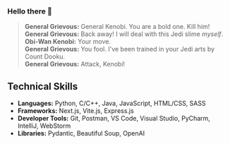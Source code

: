 ### Hello there 👋

> **General Grievous:** General Kenobi. You are a bold one.  Kill him!
> <br>
> **General Grievous:**  Back away! I will deal with this Jedi slime *myself*.
> <br>
> **Obi-Wan Kenobi:** Your move.
> <br>
> **General Grievous:** You fool. I've been trained in your Jedi arts by Count Dooku.
> <br>
> **General Grievous:** Attack, Kenobi!

## Technical Skills
- **Languages:** Python, C/C++, Java, JavaScript, HTML/CSS, SASS
- **Frameworks:** Next.js, Vite.js, Express.js
- **Developer Tools:** Git, Postman, VS Code, Visual Studio, PyCharm, IntelliJ, WebStorm
- **Libraries:** Pydantic, Beautiful Soup, OpenAI

<!--
**GermanIvk05/GermanIvk05** is a ✨ _special_ ✨ repository because its `README.md` (this file) appears on your GitHub profile.

Here are some ideas to get you started:

- 🔭 I’m currently working on ...
- 🌱 I’m currently learning ...
- 👯 I’m looking to collaborate on ...
- 🤔 I’m looking for help with ...
- 💬 Ask me about ...
- 📫 How to reach me: ...
- 😄 Pronouns: ...
- ⚡ Fun fact: ...
-->
